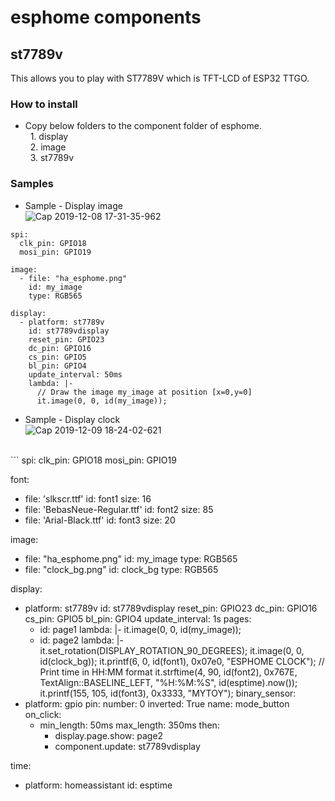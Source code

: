 # esphome components
## st7789v
  This allows you to play with ST7789V which is TFT-LCD  of ESP32 TTGO.
  
### How to install
  * Copy below folders to the component folder of esphome.<br>
   &nbsp;&nbsp;1. display<br>
   &nbsp;&nbsp;2. image<br>
   &nbsp;&nbsp;3. st7789v<br>

### Samples  
  * Sample - Display image<br>
  ![Cap 2019-12-08 17-31-35-962](https://user-images.githubusercontent.com/11463289/70423788-88825d80-1ab1-11ea-80b6-fb0a820e10e9.jpg)<br>

```
spi:
  clk_pin: GPIO18
  mosi_pin: GPIO19

image:
  - file: "ha_esphome.png"
    id: my_image
    type: RGB565

display:
  - platform: st7789v
    id: st7789vdisplay
    reset_pin: GPIO23
    dc_pin: GPIO16
    cs_pin: GPIO5
    bl_pin: GPIO4
    update_interval: 50ms
    lambda: |-
      // Draw the image my_image at position [x=0,y=0]
      it.image(0, 0, id(my_image));
```

  * Sample - Display clock<br>
  ![Cap 2019-12-09 18-24-02-621](https://user-images.githubusercontent.com/11463289/70423607-288bb700-1ab1-11ea-9f83-49684a9fd941.jpg)
<br>
```
spi:
  clk_pin: GPIO18
  mosi_pin: GPIO19
  
font:
  - file: 'slkscr.ttf'
    id: font1
    size: 16
  - file: 'BebasNeue-Regular.ttf'
    id: font2
    size: 85
  - file: 'Arial-Black.ttf'
    id: font3
    size: 20
    
image:
  - file: "ha_esphome.png"
    id: my_image
    type: RGB565
  - file: "clock_bg.png"
    id: clock_bg
    type: RGB565
  
display:
  - platform: st7789v
    id: st7789vdisplay
    reset_pin: GPIO23
    dc_pin: GPIO16
    cs_pin: GPIO5
    bl_pin: GPIO4
    update_interval: 1s
    pages:
      - id: page1
        lambda: |-
          it.image(0, 0, id(my_image));
      - id: page2
        lambda: |-
          it.set_rotation(DISPLAY_ROTATION_90_DEGREES);
          it.image(0, 0, id(clock_bg));
          it.printf(6, 0, id(font1), 0x07e0, "ESPHOME CLOCK");
          // Print time in HH:MM format
          it.strftime(4, 90, id(font2), 0x767E, TextAlign::BASELINE_LEFT, "%H:%M:%S", id(esptime).now());
          it.printf(155, 105, id(font3), 0x3333, "MYTOY");
binary_sensor:
  - platform: gpio
    pin: 
      number: 0
      inverted: True
    name: mode_button
    on_click:
    - min_length: 50ms
      max_length: 350ms
      then:
        - display.page.show: page2
        - component.update: st7789vdisplay
        
time:
  - platform: homeassistant
    id: esptime
```

